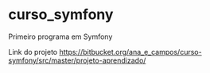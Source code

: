 # curso_symfony
Primeiro programa em Symfony

Link do projeto https://bitbucket.org/ana_e_campos/curso-symfony/src/master/projeto-aprendizado/
